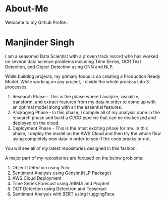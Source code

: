 # About-Me
Welcome to my Github Profile .

# Manjinder Singh
I am a seasoned Data Scientist with a proven track record who has worked on several data science problems including Time Series, OCR Text Detection, and Object Detection using CNN and NLP.

While building projects, my primary focus is on creating a Production Ready Model. While working on any project, I divide the whole process into 3 processes:
 1. Research Phase - This is the phase where I analyze, visualize, transform, and extract features from my data in order to come up  with an optimal model along with       all the essential features.
 2. Packaging Phase - In this phase, I compile all of my analysis done in the research phase and build a CI/CD pipeline that can be dockerized and deployed on the        cloud.
 3. Deployment Phase - This is the most exciting phase for me. In this phase, I deploy the model on the AWS Cloud and then try the whole flow using completely new      data in order to see if the code breaks or not.

You will see all of my latest repositories designed in this fashion.

A major part of my  repositories are focused on the below problems:

 1. Object Detection using Yolo
 2. Sentiment Analysis using Gensim(NLP Package)
 3. AWS Cloud Deployment
 4. Time Series Forecast using ARIMA and Prophet
 5. OCT Detection using Detectron and Tesseract
 6. Sentiment Analysis with BERT using HuggingFace

 
